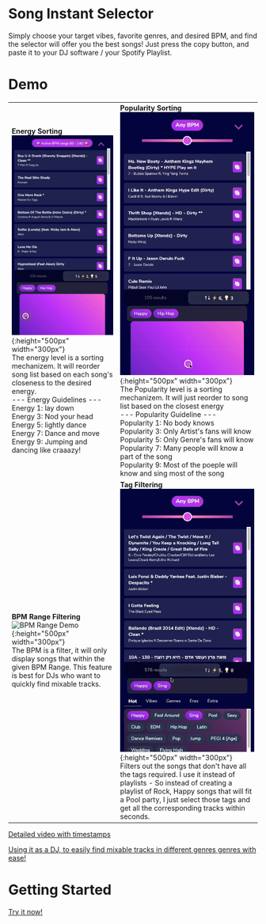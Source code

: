 # Song Instant Selector
Simply choose your target vibes, favorite genres, and desired BPM, and find the selector will offer you the best songs! Just press the copy button, and paste it to your DJ software / your Spotify Playlist.

# Demo 

| | | 
|-|-|
| **Energy Sorting** <br> ![Energy Level](https://github.com/DonRaz/Song-Instant-Selector/blob/main/demos/4Jun2023/Energy%20Demo.gif?raw=true){:height="500px" width="300px"}<br> The energy level is a sorting mechanizem. It will reorder song list based on each song's closeness to the desired energy. <br> --- Energy Guidelines --- <br> Energy 1: lay down <br> Energy 3: Nod your head <br> Energy 5: lightly dance <br> Energy 7: Dance and move <br> Energy 9: Jumping and dancing like craaazy! | **Popularity Sorting** <br> ![Popularity Demo](https://github.com/DonRaz/Song-Instant-Selector/blob/main/demos/4Jun2023/Popularity%20demo.gif?raw=true){:height="500px" width="300px"}<br> The Popularity level is a sorting mechanizem. It will just reorder to song list based on the closest energy <br> --- Popularity Guideline --- <br> Popularity 1: No body knows <br> Popularity 3: Only Artist's fans will know <br> Popularity 5: Only Genre's fans will know <br> Popularity 7: Many people will know a part of the song <br> Popularity 9: Most of the poeple will know and sing most of the song |
| **BPM Range Filtering** <br> ![BPM Range Demo](https://github.com/DonRaz/Song-Instant-Selector/blob/main/demos/4Jun2023/BPM%20Range%20Demo.gif?raw=true){:height="500px" width="300px"} <br> The BPM is a filter, it will only display songs that within the given BPM Range. This feature is best for DJs who want to quickly find mixable tracks. | **Tag Filtering** <br> ![Tags filtering](https://github.com/DonRaz/Song-Instant-Selector/blob/main/demos/4Jun2023/Tags%20Filtering%20Demo.gif?raw=true){:height="500px" width="300px"} <br> Filters out the songs that don't have all the tags required. I use it instead of playlists - So instead of creating a playlist of Rock, Happy songs that will fit a Pool party, I just select those tags and get all the corresponding tracks within seconds. |

[Detailed video with timestamps](https://youtu.be/r5v5RHf9te4)

[Using it as a DJ, to easily find mixable tracks in different genres genres with ease!](https://youtu.be/EWGzPlen6UQ)

# Getting Started
[Try it now!](https://donraz.github.io/Song-Instant-Selector/)
